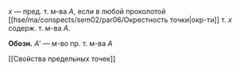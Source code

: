 $x$ — пред. т. м-ва $A$, если в любой проколотой [[hse/ma/conspects/sem02/par06/Окрестность точки|окр-ти]] т. $x$ содерж. т. м-ва $A$.

**Обозн.** $A'$ — м-во пр. т. м-ва $A$

[[Свойства предельных точек]]